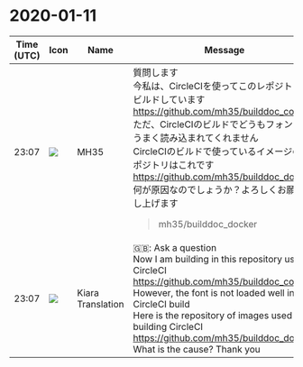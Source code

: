 # 2020-01-11

|Time (UTC)|Icon|Name|Message|
|---|---|---|---|
|<span id="1578784042.002700">23:07</span>|![](https://secure.gravatar.com/avatar/662ab9183267eb3d4baefb7cd9454419.jpg?s=72&d=https%3A%2F%2Fa.slack-edge.com%2Fdf10d%2Fimg%2Favatars%2Fava_0021-72.png)|MH35|質問します<br>今私は、CircleCIを使ってこのレポジトリでビルドしています<br><https://github.com/mh35/builddoc_content><br>ただ、CircleCIのビルドでどうもフォントがうまく読み込まれてくれません<br>CircleCIのビルドで使っているイメージのレポジトリはこれです<br><https://github.com/mh35/builddoc_docker><br>何が原因なのでしょうか？よろしくお願い申し上げます<br><blockquote>mh35/builddoc_docker</blockquote>|
|<span id="1578784044.003000">23:07</span>|![](https://avatars.slack-edge.com/2019-08-21/732685848020_f3f20736795184660348_72.png)|Kiara Translation|🇬🇧: Ask a question<br>Now I am building in this repository using CircleCI<br><https://github.com/mh35/builddoc_content><br>However, the font is not loaded well in CircleCI build<br>Here is the repository of images used in building CircleCI<br><https://github.com/mh35/builddoc_docker><br>What is the cause? Thank you|

